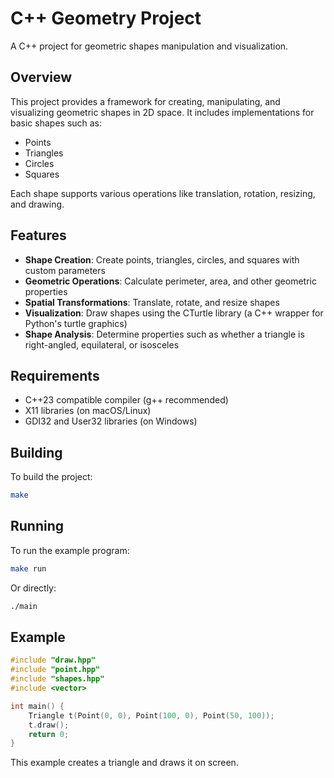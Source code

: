 # C++ Geometry Project

A C++ project for geometric shapes manipulation and visualization.

## Overview

This project provides a framework for creating, manipulating, and visualizing geometric shapes in 2D space. It includes implementations for basic shapes such as:

- Points
- Triangles
- Circles
- Squares

Each shape supports various operations like translation, rotation, resizing, and drawing.

## Features

- **Shape Creation**: Create points, triangles, circles, and squares with custom parameters
- **Geometric Operations**: Calculate perimeter, area, and other geometric properties
- **Spatial Transformations**: Translate, rotate, and resize shapes
- **Visualization**: Draw shapes using the CTurtle library (a C++ wrapper for Python's turtle graphics)
- **Shape Analysis**: Determine properties such as whether a triangle is right-angled, equilateral, or isosceles

## Requirements

- C++23 compatible compiler (g++ recommended)
- X11 libraries (on macOS/Linux)
- GDI32 and User32 libraries (on Windows)

## Building

To build the project:

```bash
make
```

## Running

To run the example program:

```bash
make run
```

Or directly:

```bash
./main
```

## Example

```cpp
#include "draw.hpp"
#include "point.hpp"
#include "shapes.hpp"
#include <vector>

int main() {
    Triangle t(Point(0, 0), Point(100, 0), Point(50, 100));
    t.draw();
    return 0;
}
```

This example creates a triangle and draws it on screen. 